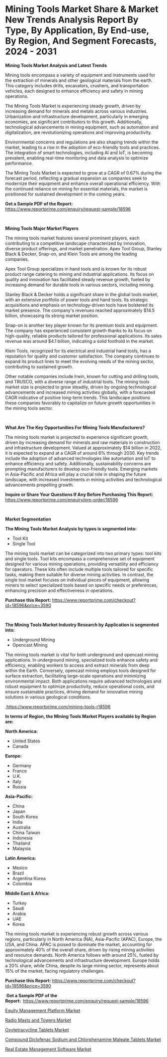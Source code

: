 <p><h1>Mining Tools Market Share & Market New Trends Analysis Report By Type, By Application, By End-use, By Region, And Segment Forecasts, 2024 - 2031</h1></p><p><strong>Mining Tools Market Analysis and Latest Trends</strong></p>
<p><p>Mining tools encompass a variety of equipment and instruments used for the extraction of minerals and other geological materials from the earth. This category includes drills, excavators, crushers, and transportation vehicles, each designed to enhance efficiency and safety in mining operations. </p><p>The Mining Tools Market is experiencing steady growth, driven by increasing demand for minerals and metals across various industries. Urbanization and infrastructure development, particularly in emerging economies, are significant contributors to this growth. Additionally, technological advancements in mining equipment, such as automation and digitalization, are revolutionizing operations and improving productivity.</p><p>Environmental concerns and regulations are also shaping trends within the market, leading to a rise in the adoption of eco-friendly tools and practices. The integration of smart technologies, including AI and IoT, is becoming prevalent, enabling real-time monitoring and data analysis to optimize performance.</p><p>The Mining Tools Market is expected to grow at a CAGR of 0.67% during the forecast period, reflecting a gradual expansion as companies seek to modernize their equipment and enhance overall operational efficiency. With the continued reliance on mining for essential materials, the market is positioned for sustained development in the coming years.</p></p>
<p><strong>Get a Sample PDF of the Report:&nbsp;</strong> <a href="https://www.reportprime.com/enquiry/request-sample/18596?utm_campaign=1117&utm_medium=2&utm_source=Github&utm_content=ia&utm_term=21112024&utm_id=mining-tools">https://www.reportprime.com/enquiry/request-sample/18596</a></p>
<p>&nbsp;</p>
<p><strong>Mining Tools Major Market Players</strong></p>
<p><p>The mining tools market features several prominent players, each contributing to a competitive landscape characterized by innovation, diverse product offerings, and market penetration. Apex Tool Group, Stanley Black & Decker, Snap-on, and Klein Tools are among the leading companies.</p><p>Apex Tool Group specializes in hand tools and is known for its robust product range catering to mining and industrial applications. Its focus on quality and innovation has facilitated steady revenue growth, fueled by increasing demand for durable tools in various sectors, including mining.</p><p>Stanley Black & Decker holds a significant share in the global tools market, with an extensive portfolio of power tools and hand tools. Its strategic acquisitions and emphasis on technology-driven tools have bolstered its market presence. The company's revenues reached approximately $14.5 billion, showcasing its strong market position.</p><p>Snap-on is another key player known for its premium tools and equipment. The company has experienced consistent growth thanks to its focus on high-quality, reliable products tailored for professional applications. Its sales revenue was around $4.1 billion, indicating a solid foothold in the market.</p><p>Klein Tools, recognized for its electrical and industrial hand tools, has a reputation for quality and customer satisfaction. The company continues to expand its product lines to meet the evolving needs of the mining sector, contributing to sustained growth.</p><p>Other notable companies include Irwin, known for cutting and drilling tools, and TRUSCO, with a diverse range of industrial tools. The mining tools market size is projected to grow steadily, driven by ongoing technological advancements and increased mining activities globally, with a forecasted CAGR indicative of positive long-term trends. This landscape positions these companies favorably to capitalize on future growth opportunities in the mining tools sector.</p></p>
<p>&nbsp;</p>
<p><strong>What Are The Key Opportunities For Mining Tools Manufacturers?</strong></p>
<p><p>The mining tools market is projected to experience significant growth, driven by increasing demand for minerals and raw materials in construction and infrastructure development. Valued at approximately $14 billion in 2022, it is expected to expand at a CAGR of around 6% through 2030. Key trends include the adoption of advanced technologies like automation and IoT to enhance efficiency and safety. Additionally, sustainability concerns are prompting manufacturers to develop eco-friendly tools. Emerging markets in Asia-Pacific and Africa will play a crucial role in shaping the future landscape, with increased investments in mining activities and technological advancements propelling growth.</p></p>
<p><strong>Inquire or Share Your Questions If Any Before Purchasing This Report:</strong> <a href="https://www.reportprime.com/enquiry/pre-order/18596?utm_campaign=1117&utm_medium=2&utm_source=Github&utm_content=ia&utm_term=21112024&utm_id=mining-tools">https://www.reportprime.com/enquiry/pre-order/18596</a></p>
<p>&nbsp;</p>
<p><strong>Market Segmentation</strong></p>
<p><strong>The Mining Tools Market Analysis by types is segmented into:</strong></p>
<p><ul><li>Tool Kit</li><li>Single Tool</li></ul></p>
<p><p>The mining tools market can be categorized into two primary types: tool kits and single tools. Tool kits encompass a comprehensive set of equipment designed for various mining operations, providing versatility and efficiency for operators. These kits often include multiple tools tailored for specific tasks, making them suitable for diverse mining activities. In contrast, the single tool market focuses on individual pieces of equipment, allowing miners to select specialized tools based on specific needs or preferences, enhancing precision and effectiveness in operations.</p></p>
<p><strong>Purchase this Report:&nbsp;</strong><a href="https://www.reportprime.com/checkout?id=18596&price=3590&utm_campaign=1117&utm_medium=2&utm_source=Github&utm_content=ia&utm_term=21112024&utm_id=mining-tools">https://www.reportprime.com/checkout?id=18596&price=3590</a></p>
<p>&nbsp;</p>
<p><strong>The Mining Tools Market Industry Research by Application is segmented into:</strong></p>
<p><ul><li>Underground Mining</li><li>Opencast Mining</li></ul></p>
<p><p>The mining tools market is vital for both underground and opencast mining applications. In underground mining, specialized tools enhance safety and efficiency, enabling workers to access and extract minerals from deep within the Earth. Conversely, opencast mining employs tools designed for surface extraction, facilitating large-scale operations and minimizing environmental impact. Both applications require advanced technologies and robust equipment to optimize productivity, reduce operational costs, and ensure sustainable practices, driving demand for innovative mining solutions in various geological conditions.</p></p>
<p><a href="https://www.reportprime.com/mining-tools-r18596?utm_campaign=1117&utm_medium=2&utm_source=Github&utm_content=ia&utm_term=21112024&utm_id=mining-tools">&nbsp;https://www.reportprime.com/mining-tools-r18596</a></p>
<p><strong>In terms of Region, the Mining Tools Market Players available by Region are:</strong></p>
<p>
    <p> <strong> North America: </strong>
        <ul>
            <li>United States</li>
            <li>Canada</li>
        </ul>
        </p> 
    <p> <strong> Europe: </strong>
        <ul>
            <li>Germany</li>
            <li>France</li>
            <li>U.K.</li>
            <li>Italy</li>
            <li>Russia</li>
        </ul>
        </p> 
    <p> <strong> Asia-Pacific: </strong>
        <ul>
            <li>China</li>
            <li>Japan</li>
            <li>South Korea</li>
            <li>India</li>
            <li>Australia</li>
            <li>China Taiwan</li>
            <li>Indonesia</li>
            <li>Thailand</li>
            <li>Malaysia</li>
        </ul>
        </p> 
    <p> <strong> Latin America: </strong>
        <ul>
            <li>Mexico</li>
            <li>Brazil</li>
            <li>Argentina Korea</li>
            <li>Colombia</li>
        </ul>
        </p> 
    <p> <strong> Middle East & Africa: </strong>
        <ul>
            <li>Turkey</li>
            <li>Saudi</li>
            <li>Arabia</li>
            <li>UAE</li>
            <li>Korea</li>
        </ul>
    </p>
    </p>
<p><p>The mining tools market is experiencing robust growth across various regions, particularly in North America (NA), Asia-Pacific (APAC), Europe, the USA, and China. APAC is poised to dominate the market, accounting for approximately 40% of the overall share, driven by rising mining activities and resource demands. North America follows with around 25%, fueled by technological advancements and infrastructure development. Europe holds a 20% share, while China, despite its large mining sector, represents about 15% of the market, facing regulatory challenges.</p></p>
<p><strong>Purchase this Report: </strong><a href="https://www.reportprime.com/checkout?id=18596&price=3590&utm_campaign=1117&utm_medium=2&utm_source=Github&utm_content=ia&utm_term=21112024&utm_id=mining-tools">https://www.reportprime.com/checkout?id=18596&price=3590</a></p>
<p>&nbsp;<strong>Get a Sample PDF of the Report:&nbsp;&nbsp;</strong><a href="https://www.reportprime.com/enquiry/request-sample/18596?utm_campaign=1117&utm_medium=2&utm_source=Github&utm_content=ia&utm_term=21112024&utm_id=mining-tools">https://www.reportprime.com/enquiry/request-sample/18596</a></p>
<p><strong></strong></p>
<p><p><a href="https://www.linkedin.com/pulse/equity-management-platform-market-outlook-2024-2031-trends-9frrf?utm_campaign=1117&utm_medium=2&utm_source=Github&utm_content=ia&utm_term=21112024&utm_id=mining-tools">Equity Management Platform Market</a></p><p><a href="https://www.linkedin.com/pulse/future-growth-trends-radio-masts-towers-market-forecasted-cr4oe?utm_campaign=1117&utm_medium=2&utm_source=Github&utm_content=ia&utm_term=21112024&utm_id=mining-tools">Radio Masts and Towers Market</a></p><p><a href="https://issuu.com/reportprime-2/docs/oxytetracycline-tablets-market-size_d4ac4ead07a1e3?utm_campaign=1117&utm_medium=2&utm_source=Github&utm_content=ia&utm_term=21112024&utm_id=mining-tools">Oxytetracycline Tablets Market</a></p><p><a href="https://issuu.com/reportprime-2/docs/compound-diclofenac-sodium-and-chlo_7fca5a9e42abb9?utm_campaign=1117&utm_medium=2&utm_source=Github&utm_content=ia&utm_term=21112024&utm_id=mining-tools">Compound Diclofenac Sodium and Chlorphenamine Maleate Tablets Market</a></p><p><a href="https://www.linkedin.com/pulse/broad-overview-real-estate-management-software-market-size-industry-oobof?utm_campaign=1117&utm_medium=2&utm_source=Github&utm_content=ia&utm_term=21112024&utm_id=mining-tools">Real Estate Management Software Market</a></p></p>
